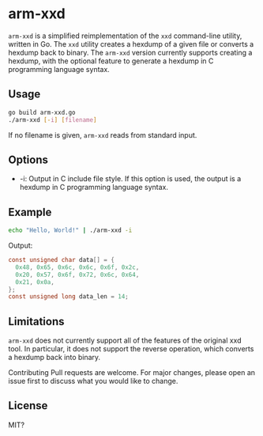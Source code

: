# arm-xxd

`arm-xxd` is a simplified reimplementation of the `xxd` command-line utility, written in Go. The `xxd` utility creates a hexdump of a given file or converts a hexdump back to binary. The `arm-xxd` version currently supports creating a hexdump, with the optional feature to generate a hexdump in C programming language syntax.

## Usage

```bash
go build arm-xxd.go
./arm-xxd [-i] [filename]
```

If no filename is given, `arm-xxd` reads from standard input.

## Options
- -i: Output in C include file style. If this option is used, the output is a hexdump in C programming language syntax.

## Example
```bash
echo "Hello, World!" | ./arm-xxd -i
```

Output:
```C
const unsigned char data[] = {
  0x48, 0x65, 0x6c, 0x6c, 0x6f, 0x2c, 
  0x20, 0x57, 0x6f, 0x72, 0x6c, 0x64, 
  0x21, 0x0a, 
};
const unsigned long data_len = 14;
```

## Limitations
`arm-xxd` does not currently support all of the features of the original xxd tool. In particular, it does not support the reverse operation, which converts a hexdump back into binary.

Contributing
Pull requests are welcome. For major changes, please open an issue first to discuss what you would like to change.

## License
MIT?




